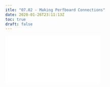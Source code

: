 ```yaml
---
itle: "07.02 - Making Perfboard Connections"
date: 2020-01-26T23:11:13Z
toc: true
draft: false
---
```


![Link to included file content](../../../../electronics/making-perfboard-connections.md)
